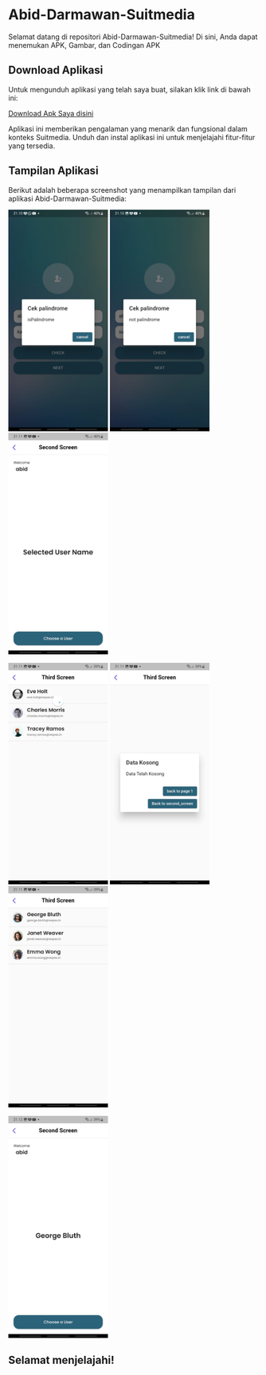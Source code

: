 # Abid-Darmawan-Suitmedia

Selamat datang di repositori Abid-Darmawan-Suitmedia! Di sini, Anda dapat menemukan APK, Gambar, dan Codingan APK

## Download Aplikasi
Untuk mengunduh aplikasi yang telah saya buat, silakan klik link di bawah ini:

[Download Apk Saya disini](https://drive.google.com/file/d/1rJ99GWUFVot-RDIrZFebUW-QhOvGCWIQ/view?usp=sharing)

Aplikasi ini memberikan pengalaman yang menarik dan fungsional dalam konteks Suitmedia. Unduh dan instal aplikasi ini untuk menjelajahi fitur-fitur yang tersedia.

## Tampilan Aplikasi
Berikut adalah beberapa screenshot yang menampilkan tampilan dari aplikasi Abid-Darmawan-Suitmedia:
<p float="left">
    <img src="https://raw.githubusercontent.com/abiddarmawan/Abid-Darmawan-Suitmedia/master/Foto%20Aplikasi/1.jpg" alt="Foto 1" width="200" />
    <img src="https://raw.githubusercontent.com/abiddarmawan/Abid-Darmawan-Suitmedia/master/Foto%20Aplikasi/2.jpg" alt="Foto 2" width="200" />
    <img src="https://raw.githubusercontent.com/abiddarmawan/Abid-Darmawan-Suitmedia/master/Foto%20Aplikasi/3.jpg" alt="Foto 3" width="200" />
</p>

<p float="left">
    <img src="https://raw.githubusercontent.com/abiddarmawan/Abid-Darmawan-Suitmedia/master/Foto%20Aplikasi/4.jpg" alt="Foto 4" width="200" />
    <img src="https://raw.githubusercontent.com/abiddarmawan/Abid-Darmawan-Suitmedia/master/Foto%20Aplikasi/5.jpg" alt="Foto 5" width="200" />
    <img src="https://raw.githubusercontent.com/abiddarmawan/Abid-Darmawan-Suitmedia/master/Foto%20Aplikasi/6.jpg" alt="Foto 6" width="200" />
</p>

<p float="left">
    <img src="https://raw.githubusercontent.com/abiddarmawan/Abid-Darmawan-Suitmedia/master/Foto%20Aplikasi/7.jpg" alt="Foto 7" width="200" />
</p>



## Selamat menjelajahi!


